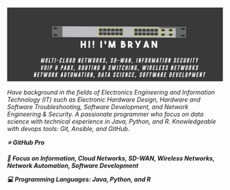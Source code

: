 ![Cover Github](https://raw.githubusercontent.com/brianxfury/brianxfury/master/COVER%20GITHUB%20copy.png)
<p><i>Have background in the fields of Electronics Engineering and Information Technology (IT) such as Electronic Hardware Design, Hardware and Software Troubleshooting, Software Development, and Network Engineering & Security. A passionate programmer who focus on data science with technical experience in Java, Python, and R. Knowledgeable with devops tools: Git, Ansible, and GitHub.</i></p>
<p><b><i>
⭐ GitHub Pro
</p></b></i>
<p><b><i>
🚩 Focus on Information, Cloud Networks, SD-WAN, Wireless Networks, Network Automation, Software Development
</p></b></i>
<p><b><i>
💻 Programming Languages: Java, Python, and R
</p></b></i>
 
